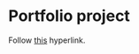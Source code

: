 # Portfolio project

Follow [this]([https://github.com/facebook/create-react-app](https://react-portfolio-deploy-a2fl.vercel.app/)https://react-portfolio-deploy-a2fl.vercel.app/) hyperlink.

